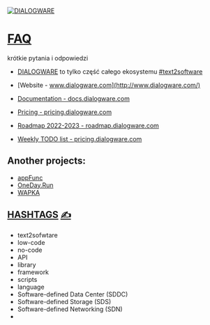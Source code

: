 [![DIALOGWARE](http://logo.dialogware.com/dialogware-2lines.png)](http://roadmap.dialogware.com/)

# [FAQ](http://faq.dialogware.com) 

krótkie pytania i odpowiedzi

+ [DIALOGWARE](https://www.dialogware.com/) to tylko część całego ekosystemu [#text2software](http://text.to.software)


+ [Website - www.dialogware.com](http://www.dialogware.com/)
+ [Documentation - docs.dialogware.com](http://docs.dialogware.com/)
+ [Pricing - pricing.dialogware.com](http://pricing.dialogware.com/)
+ [Roadmap 2022-2023 - roadmap.dialogware.com](http://roadmap.dialogware.com/)
+ [Weekly TODO list - pricing.dialogware.com](http://todo.dialogware.com/)


## Another projects:

+ [appFunc](https://github.com/orgs/appfunc/repositories)
+ [OneDay.Run](https://github.com/orgs/oneday-run/repositories)
+ [WAPKA](https://github.com/wapka-pl)

## [HASHTAGS](https://github.com/dialogware/docs/blob/main/DOCS/TAGS.md) [<span style='font-size:20px;'>&#x270D;</span>](https://github.com/dialogware/docs/edit/main/DOCS/TAGS.md)

+ text2sofwtare
+ low-code
+ no-code
+ API
+ library
+ framework
+ scripts
+ language
+ Software-defined Data Center (SDDC)
+ Software-defined Storage (SDS)
+ Software-defined Networking (SDN)
+ 
